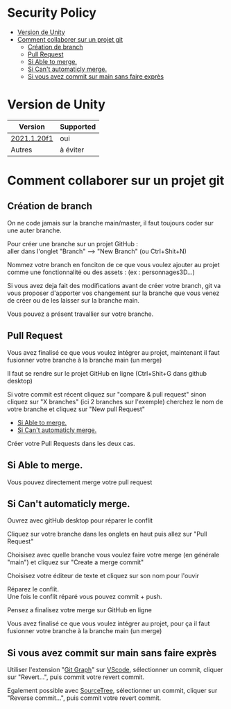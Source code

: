 # Security Policy <!-- omit in toc -->

- [Version de Unity](#version-de-unity)
- [Comment collaborer sur un projet git](#comment-collaborer-sur-un-projet-git)
  - [Création de branch](#création-de-branch)
  - [Pull Request](#pull-request)
  - [Si Able to merge.](#si-able-to-merge)
  - [Si Can't automaticly merge.](#si-cant-automaticly-merge)
  - [Si vous avez commit sur main sans faire exprès](#si-vous-avez-commit-sur-main-sans-faire-exprès)

# Version de Unity

| Version                                                             | Supported |
| ------------------------------------------------------------------- | --------- |
| [2021.1.20f1](https://unity3d.com/fr/unity/whats-new/2021.1.20)     | oui       |
| Autres                                                              | à éviter  |

# Comment collaborer sur un projet git

## Création de branch

On ne code jamais sur la branche main/master, il faut toujours coder sur une auter branche.

Pour créer une branche sur un projet GitHub :  
aller dans l'onglet "Branch" --> "New Branch" (ou Ctrl+Shit+N)  

Nommez votre branch en fonciton de ce que vous voulez ajouter au projet comme une fonctionnalité ou des assets : (ex : personnages3D...)  

Si vous avez deja fait des modifications avant de créer votre branch, git va vous proposer d'apporter vos changement sur la branche que vous venez de créer ou de les laisser sur la branche main.  

Vous pouvez a présent travallier sur votre branche.  

## Pull Request

Vous avez finalisé ce que vous voulez intégrer au projet, maintenant il faut fusionner votre branche à la branche main (un merge)  

Il faut se rendre sur le projet GitHub en ligne (Ctrl+Shit+G dans github desktop)  

Si votre commit est récent cliquez sur "compare & pull request" sinon cliquez sur "X branches" (ici 2 branches sur l'exemple) cherchez le nom de votre branche et cliquez sur "New pull Request"

- [Si Able to merge.](#si-able-to-merge)  
- [Si Can't automaticly merge.](#si-cant-automaticly-merge)  

Créer votre Pull Requests dans les deux cas.

## Si Able to merge.

Vous pouvez directement merge votre pull request  

## Si Can't automaticly merge.

Ouvrez avec gitHub desktop pour réparer le conflit  

Cliquez sur votre branche dans les onglets en haut puis allez sur "Pull Request"  

Choisisez avec quelle branche vous voulez faire votre merge (en générale "main") et cliquez sur "Create a merge commit"  

Choisisez votre éditeur de texte et cliquez sur son nom pour l'ouvir  

Réparez le conflit.  
Une fois le conflit réparé vous pouvez commit + push.  

Pensez a finalisez votre merge sur GitHub en ligne  

Vous avez finalisé ce que vous voulez intégrer au projet, pour ça il faut fusionner votre branche à la branche main (un merge)  

## Si vous avez commit sur main sans faire exprès

Utiliser l'extension "[Git Graph](https://marketplace.visualstudio.com/items?itemName=mhutchie.git-graph)" sur [VScode](https://code.visualstudio.com/), sélectionner un commit, cliquer sur "Revert...", puis commit votre revert commit.

Egalement possible avec [SourceTree](https://www.sourcetreeapp.com/), sélectionner un commit, cliquer sur "Reverse commit...", puis commit votre revert commit.
